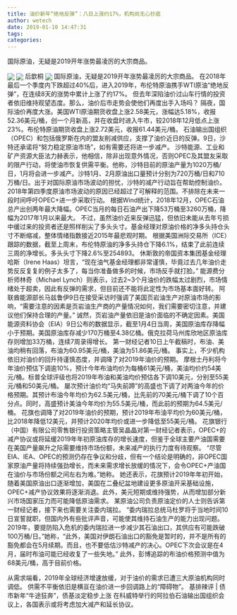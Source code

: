 ```yaml
---
title: 油价新年“绝地反弹”：八日上涨约17%，机构尚无心抄底
author: wetech
date: 2019-01-10 14:47:31
tags: 
categories: 
---
```

国际原油，无疑是2019开年涨势最凌厉的大宗商品。
<!-- more -->
<img align="center" border="0" src="https://imgcdn.yicai.com/uppics/images/2019/01/8391485e639bb54f1de23adc4d2173eb.jpg" />
<img align="center" border="0" src="https://imgcdn.yicai.com/uppics/images/2019/01/e496c02268c3e34705a7d3de3c6e2d6c.jpg" />
后歆桐
<img align="center" border="0" src="https://imgcdn.yicai.com/uppics/images/2019/01/07fa4837076ce7f210cd56d511548847.jpg" />
国际原油，无疑是2019开年涨势最凌厉的大宗商品。
在2018年最后一个季度内下跌超过40%后，进入2019年，布伦特原油携手WTI原油“绝地反弹”，在连续8天的涨势中累计上涨了约17%。
但去年深陷油价过山车行情的投资者依旧维持观望态度。那么，油价后市走势会使他们再度出手入场吗？
隔夜，国际油价再度大涨。美国WTI原油期货收盘上涨2.58美元，涨幅达5.18%，收报52.36美元/桶，创一个月新高，并在收盘时进入牛市，较2018年12月低点上涨23%。布伦特原油期货收盘上涨2.72美元，收报61.44美元/桶。
石油输出国组织（OPEC）和包括俄罗斯在内的盟友削减供应，支撑了油价近日的反弹。9日，沙特还承诺将“努力稳定原油市场”，如有需要还将进一步减产。
沙特能源、工业和矿产资源大臣法力赫表示，他相信，除非出现意外情况，否则OPEC及其盟友采取的限产行动，将使油市恢复供需平衡。他称，沙特目前的原油产量为1020万桶/日，1月将会进一步减产。沙特1月、2月原油出口量预计分别为720万桶/日和710万桶/日。出于对国际原油市场波动的担忧，沙特的减产行动旨在帮助控制油价。2018年第四季度原油市场波动的原因已经超过了可解释的范围。不排除在未来一段时间呼吁OPEC+进一步采取行动。
根据Wind统计，2018年12月，OPEC石油总产出创两年最大降幅。OPEC当月的每日石油产出下降53万桶至3260万桶，降幅为2017年1月以来最大。
不过，虽然油价近来反弹迅猛，但依旧未能从去年亏损中缓过来的投资者还是照样削尖了多头头寸。基金经理对原油价格的净多头持仓头寸不断缩减，整体情绪指数接近2015年最悲观时期。
根据美国洲际交易所（ICE）跟踪的数据，截至上周末，布伦特原油的净多头持仓下降6.1%，结束了此前连续三周的净增长。多头头寸下降2.6%至254893。
休斯敦的帝国资本集团基金经理哈斯（Irene Haas）坦言，“现在油气基金经理都非常谨慎，毕竟过去几年油价走势反反复复的例子太多了，每当你准备做多的时候，市场反手就打脸。”
能源费分析师林奇（Michael Lynch）则表示，过去2~3个月油价的跌幅太过剧烈，市场情绪处于超卖，因此有反弹的需求，但目前还不能将此定性为市场基本面好转。
阿联酋能源部长马兹鲁伊9日在接受采访时强调了美国页岩油生产对原油市场的影响，“需要注意的因素是页岩油生产商的产量情况如何，我们需要密切注意，并建议他们保持合理的产量。”
诚然，页岩油产量依旧是油价面临的不确定因素。美国能源资料协会（EIA）9日公布的数据显示，截至1月4日当周，美国原油库存降幅小于预期。美国原油库存减少170万桶至4.38亿桶。俄克拉荷马州库欣地区原油库存则增加33万桶，连续7周录得增长。
第一财经记者10日上午截稿时，布油、美油均稍有回落，布油为60.95美元/桶，美油为51.86美元/桶。
事实上，不少机构依旧对油价的回升持谨慎态度，并调降了对2019年油价的预期。
摩根士丹利将今年油价预估下调逾10%，预计今年布油均价为每桶61美元/桶，美油均价约54美元/桶。标普全球评级也将2019年布油和美油均价预估各下调10美元，分别至55美元/桶和50美元/桶。
屡次预计油价均“马失前蹄”的高盛也下调了对两油今年的价格预期。其预计布油今年均价为62.5美元/桶，比先前的70美元/桶下调了10个百分点。同时，高盛预计美油今年均价为55.5美元/桶，而此前的预期为64.5美元/桶。
花旗也调降了对2019年油价的预期，预计2019年布油平均价为60美元/桶，比2018年降低12美元，并预计2020年均价或进一步降低至55美元/桶。
花旗银行（中国）有限公司零售银行投资策略主管吴晶晶对第一财经记者表示，OPEC+的减产协议或将延缓2019年年初原油库存的增长速度，但鉴于全球主要产油国需要在美国产量飙升之际需要维持市场份额，未来减产的执行力度有待观察。
“尽管EIA、IEA、OPEC的预测仍存在争议和分歧，但有一个结论是明确的，非OPEC国家原油产量将持续强劲增长，而未来需求增长放缓的情况下，会令OPEC+产油国在油价与市场份额之间左右为难。”她称。
她还表示，花旗预计2019年年初开始，随着美国原油出口逐渐增加，美国在二叠纪盆地建设更多原油开采基础设施，OPEC+减产协议效果将逐渐消退。此外，美元短期或维持强势，从而增加部分新兴市场国家压力而可能降低原油需求。
某原油公司负责原油定价的人士则告诉第一财经记者，接下来也需要关注委内瑞拉。
“委内瑞拉总统马杜罗将于当地时间10日宣誓就职，但国内外有些批评声音，可能使其维持石油生产的能力出现问题。2019年，要提防陷入危机的委内瑞拉进一步减少其石油出口，其供应有可能跌破100万桶/日。”她称，“此外，美国对伊朗石油出口的豁免是暂时的，并不是所有的豁免都会在5月续期。而且，也不要低估沙特减产的决心。OPEC下次会议是在4月，届时布油可能已经收复了一些失地。”
此外，彭博追踪的布油价格预测中值为68美元/桶，高于目前价格。
 
 
从需求端看，2019年全球经济增速放缓，对于油价的需求已遭三大原油机构同时调低。
供需不平衡依旧是横亘在油价进一步回调路上的“障碍物”。
基排辣评 | 债市新年“牛途狂奔”，债基淡定稳步上涨
在科威特举行的阿拉伯石油输出国组织会议上，各国表示或将考虑加大减产和延长协议。
